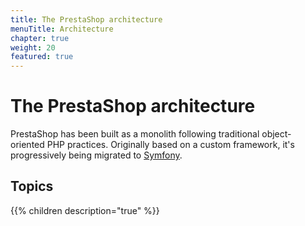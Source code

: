 ```yaml
---
title: The PrestaShop architecture
menuTitle: Architecture
chapter: true
weight: 20
featured: true
---
```


# The PrestaShop architecture

PrestaShop has been built as a monolith following traditional object-oriented PHP practices. Originally based on a custom framework, it's progressively being migrated to [Symfony](https://symfony.com/).


## Topics

{{% children description="true" %}}


